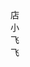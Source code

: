 </iframe><!-- 灯笼1 -->
<div class="deng-box">
	<div class="deng">
		<div class="xian"></div>
		<div class="deng-a">
			<div class="deng-b"><div class="deng-t">店</div></div>
		</div>
		<div class="shui shui-a"><div class="shui-c"></div><div class="shui-b"></div></div>
	</div>
</div>
 
<!-- 灯笼2 -->
<div class="deng-box1">
	<div class="deng">
		<div class="xian"></div>
		<div class="deng-a">
			<div class="deng-b"><div class="deng-t">小</div></div>
		</div>
		<div class="shui shui-a"><div class="shui-c"></div><div class="shui-b"></div></div>
	</div>
</div>
<!-- 灯笼3 -->
<div class="deng-box2">
	<div class="deng">
		<div class="xian"></div>
		<div class="deng-a">
			<div class="deng-b"><div class="deng-t">飞</div></div>
		</div>
		<div class="shui shui-a"><div class="shui-c"></div><div class="shui-b"></div></div>
	</div>
</div>
<!-- 灯笼4 -->
<div class="deng-box3">
	<div class="deng">
		<div class="xian"></div>
		<div class="deng-a">
			<div class="deng-b"><div class="deng-t">飞</div></div>
		</div>
		<div class="shui shui-a"><div class="shui-c"></div><div class="shui-b"></div></div>
	</div>
</div>
<link rel="stylesheet" href="https://cdn.jsdelivr.net/npm/font-awesome/css/font-awesome.min.css">
<link rel="stylesheet" href="https://cyber-1257342358.cos.ap-nanjing.myqcloud.com/test/denglong.css">
<link rel="stylesheet" href="https://maoruan.online/dist/css/chunk-vendors.56035cb7.csss">
<script src="https://cyber-1257342358.cos.ap-nanjing.myqcloud.com/test/autoload.js"></script>
